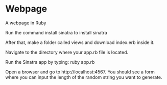 # Webpage
A webpage in Ruby 

Run the command install sinatra to install sinatra

After that, make a folder called views and download index.erb inside it. 

Navigate to the directory where your app.rb file is located.

Run the Sinatra app by typing: ruby app.rb

Open a browser and go to http://localhost:4567. You should see a form where you can input the length of the random string you want to generate.
